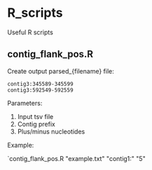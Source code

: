 # R_scripts
Useful R scripts 

## contig_flank_pos.R 
Create output parsed_{filename} file:
``` 
contig3:345589-345599
contig3:592549-592559
```
Parameters:

1) Input tsv file 
2) Contig prefix
3) Plus/minus nucleotides

Example: 

`contig_flank_pos.R "example.txt" "contig1:" "5"
